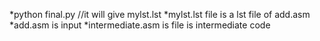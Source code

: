 *python final.py   //it will give mylst.lst 
*mylst.lst file is a lst file of add.asm
*add.asm is input 
*intermediate.asm is file is intermediate code
